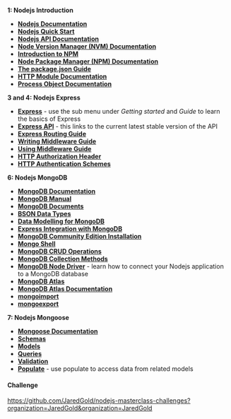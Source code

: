 **1: Nodejs Introduction**

- **[Nodejs Documentation](https://nodejs.org/en/docs/)**
- **[Nodejs Quick Start](http://nodejs.dev/learn)**
- **[Nodejs API Documentation](https://nodejs.org/api/)**
- **[Node Version Manager (NVM) Documentation](https://github.com/nvm-sh/nvm)**
- **[Introduction to NPM](https://nodejs.dev/learn/an-introduction-to-the-npm-package-manager)**
- **[Node Package Manager (NPM) Documentation](https://docs.npmjs.com/)**
- **[The package.json Guide](https://nodejs.dev/learn/the-package-json-guide)**
- **[HTTP Module Documentation](https://nodejs.org/dist/latest-v14.x/docs/api/http.html)**
- **[Process Object Documentation](https://nodejs.org/dist/latest-v14.x/docs/api/globals.html#globals_process)**

**3 and 4: Nodejs Express** 

- **[Express](http://expressjs.com/)** - use the sub menu under *Getting started* and *Guide* to learn the basics of Express
- **[Express API](http://expressjs.com/en/api.html)** - this links to the current latest stable version of the API
- **[Express Routing Guide](http://expressjs.com/en/guide/routing.html)**
- **[Writing Middleware Guide](http://expressjs.com/en/guide/writing-middleware.html)**
- **[Using Middleware Guide](http://expressjs.com/en/guide/using-middleware.html)**
- **[HTTP Authorization Header](https://developer.mozilla.org/en-US/docs/Web/HTTP/Headers/Authorization)**
- **[HTTP Authentication Schemes](https://www.iana.org/assignments/http-authschemes/http-authschemes.xhtml)**

**6: Nodejs MongoDB**

- **[MongoDB Documentation](https://docs.mongodb.com/)**
- **[MongoDB Manual](https://docs.mongodb.com/manual/)**
- **[MongoDB Documents](https://docs.mongodb.com/manual/core/document/)**
- **[BSON Data Types](https://docs.mongodb.com/manual/reference/bson-types/)**
- **[Data Modelling for MongoDB](https://docs.mongodb.com/manual/data-modeling/)**
- **[Express Integration with MongoDB](http://expressjs.com/en/guide/database-integration.html#mongodb)** 
- **[MongoDB Community Edition Installation](https://docs.mongodb.com/manual/administration/install-community/)**
- **[Mongo Shell](https://docs.mongodb.com/manual/mongo/)**
- **[MongoDB CRUD Operations](https://docs.mongodb.com/manual/crud/)**
- **[MongoDB Collection Methods](https://docs.mongodb.com/manual/reference/method/js-collection/)**
- [**MongoDB Node Driver**](https://docs.mongodb.com/drivers/node/) - learn how to connect your Nodejs application to a MongoDB database
- **[MongoDB Atlas](https://www.mongodb.com/cloud/atlas)**
- **[MongoDB Atlas Documentation](https://docs.atlas.mongodb.com/)**
- **[mongoimport](https://docs.mongodb.com/database-tools/mongoimport/#bin.mongoimport)**
- **[mongoexport](https://docs.mongodb.com/database-tools/mongoexport/#bin.mongoexport)**

**7: Nodejs Mongoose**

- **[Mongoose Documentation](https://mongoosejs.com/docs/guide.html)**
- **[Schemas](https://mongoosejs.com/docs/guide.html)**
- **[Models](https://mongoosejs.com/docs/models.html)**
- [**Queries**](https://mongoosejs.com/docs/queries.html)
- [**Validation**](https://mongoosejs.com/docs/validation.html)
- **[Populate](https://mongoosejs.com/docs/populate.html)** - use populate to access data from related models



#### Challenge

https://github.com/JaredGold/nodejs-masterclass-challenges?organization=JaredGold&organization=JaredGold

